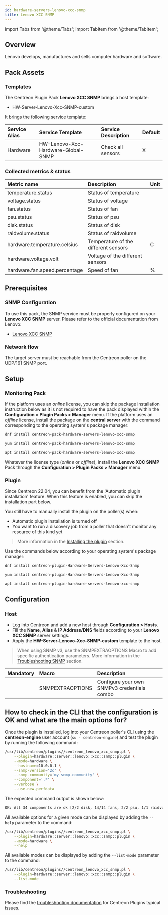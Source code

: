 ```yaml
---
id: hardware-servers-lenovo-xcc-snmp
title: Lenovo XCC SNMP
---
```

import Tabs from '@theme/Tabs';
import TabItem from '@theme/TabItem';

## Overview

Lenovo develops, manufactures and sells computer hardware and software.

## Pack Assets

### Templates

The Centreon Plugin Pack **Lenovo XCC SNMP** brings a host template:

* HW-Server-Lenovo-Xcc-SNMP-custom

It brings the following service template:

| Service Alias | Service Template                   | Service Description | Default |
|:--------------|:-----------------------------------|:--------------------|:--------|
| Hardware      | HW-Lenovo-Xcc-Hardware-Global-SNMP | Check all sensors   | X       |

### Collected metrics & status

<Tabs groupId="sync">
<TabItem value="Hardware" label="Hardware">

| Metric name                   | Description                          | Unit |
|:------------------------------|:-------------------------------------|:-----|
| temperature.status            | Status of temperature                |      |
| voltage.status                | Status of voltage                    |      |
| fan.status                    | Status of fan                        |      |
| psu.status                    | Status of psu                        |      |
| disk.status                   | Status of disk                       |      |
| raidvolume.status             | Status of raidvolume                 |      |
| hardware.temperature.celsius  | Temperature of the different sensors | C    |
| hardware.voltage.volt         | Voltage of the different sensors     |      |
| hardware.fan.speed.percentage | Speed of fan                         | %    |

</TabItem>
</Tabs>



## Prerequisites

### SNMP Configuration

To use this pack, the SNMP service must be properly configured on your **Lenovo XCC SNMP**
server. Please refer to the official documentation from Lenovo:
* [Lenovo XCC SNMP](https://sysmgt.lenovofiles.com/help/index.jsp?topic=%2Fcom.lenovo.systems.management.xcc.doc%2FNN1ia_c_configuringSNMP.html)

### Network flow

The target server must be reachable from the Centreon poller on the UDP/161
SNMP port.

## Setup

### Monitoring Pack

If the platform uses an *online* license, you can skip the package installation
instruction below as it is not required to have the pack displayed within the
**Configuration > Plugin Packs > Manager** menu.
If the platform uses an *offline* license, install the package on the **central server**
with the command corresponding to the operating system's package manager:

<Tabs groupId="sync">
<TabItem value="Alma / RHEL / Oracle Linux 8" label="Alma / RHEL / Oracle Linux 8">

```bash
dnf install centreon-pack-hardware-servers-lenovo-xcc-snmp
```

</TabItem>
<TabItem value="CentOS 7" label="CentOS 7">

```bash
yum install centreon-pack-hardware-servers-lenovo-xcc-snmp
```

</TabItem>
<TabItem value="Debian 11" label="Debian 11">

```bash
apt install centreon-pack-hardware-servers-lenovo-xcc-snmp
```

</TabItem>
</Tabs>

Whatever the license type (*online* or *offline*), install the **Lenovo XCC SNMP** Pack through
the **Configuration > Plugin Packs > Manager** menu.

### Plugin

Since Centreon 22.04, you can benefit from the 'Automatic plugin installation' feature.
When this feature is enabled, you can skip the installation part below.

You still have to manually install the plugin on the poller(s) when:
- Automatic plugin installation is turned off
- You want to run a discovery job from a poller that doesn't monitor any resource of this kind yet

> More information in the [Installing the plugin](/docs/monitoring/pluginpacks/#installing-the-plugin) section.

Use the commands below according to your operating system's package manager:

<Tabs groupId="sync">
<TabItem value="Alma / RHEL / Oracle Linux 8" label="Alma / RHEL / Oracle Linux 8">

```bash
dnf install centreon-plugin-Hardware-Servers-Lenovo-Xcc-Snmp
```

</TabItem>
<TabItem value="CentOS 7" label="CentOS 7">

```bash
yum install centreon-plugin-Hardware-Servers-Lenovo-Xcc-Snmp
```

</TabItem>
<TabItem value="Debian 11" label="Debian 11">

```bash
apt install centreon-plugin-hardware-servers-lenovo-xcc-snmp
```

</TabItem>
</Tabs>

## Configuration

### Host

* Log into Centreon and add a new host through **Configuration > Hosts**.
* Fill the **Name**, **Alias** & **IP Address/DNS** fields according to your **Lenovo XCC SNMP** server settings.
* Apply the **HW-Server-Lenovo-Xcc-SNMP-custom** template to the host.

> When using SNMP v3, use the SNMPEXTRAOPTIONS Macro to add specific authentication parameters.
> More information in the [Troubleshooting SNMP](../getting-started/how-to-guides/troubleshooting-plugins.md#snmpv3-options-mapping) section.

| Mandatory | Macro            | Description                                 |
|:----------|:-----------------|:--------------------------------------------|
|           | SNMPEXTRAOPTIONS | Configure your own SNMPv3 credentials combo |

## How to check in the CLI that the configuration is OK and what are the main options for?

Once the plugin is installed, log into your Centreon poller's CLI using the
**centreon-engine** user account (`su - centreon-engine`) and test the plugin by
running the following command:

```bash
/usr/lib/centreon/plugins//centreon_lenovo_xcc_snmp.pl \
    --plugin=hardware::server::lenovo::xcc::snmp::plugin \
    --mode=hardware \
    --hostname=10.0.0.1 \
    --snmp-version='2c' \
    --snmp-community='my-snmp-community' \
    --component='.*' \
    --verbose \
    --use-new-perfdata
```

The expected command output is shown below:

```bash
OK: All 34 components are ok [2/2 disk, 14/14 fans, 2/2 psu, 1/1 raidvolume, 11/11 temperatures, 4/4 voltages]. | 'temp_CPU1 Temp'=30C;;;; 'temp_CPU1 DTS'=-51.0C;;0:-0.2;; 'temp_CPU2 Temp'=31C;;;; 'temp_CPU2 DTS'=-51.0C;;0:-0.2;; 'temp_DIMM 5 Temp'=27C;;;; 'temp_DIMM 8 Temp'=27C;;;; 'temp_DIMM 17 Temp'=27C;;;; 'temp_DIMM 20 Temp'=27C;;;; 'temp_PCH Temp'=43C;;;; 'temp_Ambient Temp'=27C;0:43;0:47;; 'temp_Exhaust Temp'=27C;;;; 'volt_CMOS Battery'=3.1850;2.3920:;2.2490:;; 'volt_SysBrd 3.3V'=3.3015;;2.9760:3.6270;; 'volt_SysBrd 5V'=5.0310;;4.4928:5.4990;; 'volt_SysBrd 12V'=12.096;;10.808:13.216;; 'fan_Fan 1A Tach'=41%;;;0;100 'fan_Fan 1B Tach'=33%;;;0;100 'fan_Fan 2A Tach'=33%;;;0;100 'fan_Fan 2B Tach'=33%;;;0;100 'fan_Fan 3A Tach'=33%;;;0;100 'fan_Fan 3B Tach'=33%;;;0;100 'fan_Fan 4A Tach'=33%;;;0;100 'fan_Fan 4B Tach'=33%;;;0;100 'fan_Fan 5A Tach'=33%;;;0;100 'fan_Fan 5B Tach'=33%;;;0;100 'fan_Fan 6A Tach'=33%;;;0;100 'fan_Fan 6B Tach'=33%;;;0;100 'fan_Fan 7A Tach'=33%;;;0;100 'fan_Fan 7B Tach'=33%;;;0;100 'count_disk'=2;;;; 'count_fan'=14;;;; 'count_psu'=2;;;; 'count_raidvolume'=1;;;; 'count_temperature'=11;;;; 'count_voltage'=4;;;;
```

All available options for a given mode can be displayed by adding the
`--help` parameter to the command:

```bash
/usr/lib/centreon/plugins//centreon_lenovo_xcc_snmp.pl \
    --plugin=hardware::server::lenovo::xcc::snmp::plugin \
    --mode=hardware \
    --help
```

All available modes can be displayed by adding the `--list-mode` parameter to
the command:

```bash
/usr/lib/centreon/plugins//centreon_lenovo_xcc_snmp.pl \
    --plugin=hardware::server::lenovo::xcc::snmp::plugin \
    --list-mode
```

### Troubleshooting

Please find the [troubleshooting documentation](../getting-started/how-to-guides/troubleshooting-plugins.md)
for Centreon Plugins typical issues.